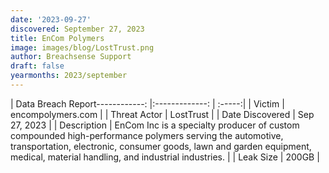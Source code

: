 ```yaml
---
date: '2023-09-27'
discovered: September 27, 2023
title: EnCom Polymers
image: images/blog/LostTrust.png
author: Breachsense Support
draft: false
yearmonths: 2023/september
---
```


| Data Breach Report------------:     |:-------------:    | :-----:|
| Victim      | encompolymers.com      | 
| Threat Actor      | LostTrust      | 
| Date Discovered      | Sep 27, 2023      | 
| Description      | EnCom Inc is a specialty producer of custom compounded high-performance polymers serving the automotive, transportation, electronic, consumer goods, lawn and garden equipment, medical, material handling, and industrial industries.      | 
| Leak Size      | 200GB      | 

